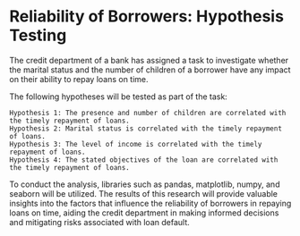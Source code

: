 #  Reliability of Borrowers: Hypothesis Testing

The credit department of a bank has assigned a task to investigate whether the marital status and the number of children of a borrower have any impact on their ability to repay loans on time.

The following hypotheses will be tested as part of the task:

    Hypothesis 1: The presence and number of children are correlated with the timely repayment of loans.
    Hypothesis 2: Marital status is correlated with the timely repayment of loans.
    Hypothesis 3: The level of income is correlated with the timely repayment of loans.
    Hypothesis 4: The stated objectives of the loan are correlated with the timely repayment of loans.

To conduct the analysis, libraries such as pandas, matplotlib, numpy, and seaborn will be utilized. The results of this research will provide valuable insights into the factors that influence the reliability of borrowers in repaying loans on time, aiding the credit department in making informed decisions and mitigating risks associated with loan default.